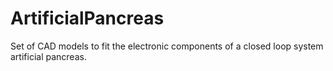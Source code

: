 # ArtificialPancreas
Set of CAD models to fit the electronic components of a closed loop system artificial pancreas.
